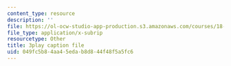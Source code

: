 ```yaml
---
content_type: resource
description: ''
file: https://ol-ocw-studio-app-production.s3.amazonaws.com/courses/18-s096-topics-in-mathematics-with-applications-in-finance-fall-2013/049fc5b84aa45edab8d844f48f5a5fc6_55OXxe_ix2o.vtt
file_type: application/x-subrip
resourcetype: Other
title: 3play caption file
uid: 049fc5b8-4aa4-5eda-b8d8-44f48f5a5fc6
---
```

